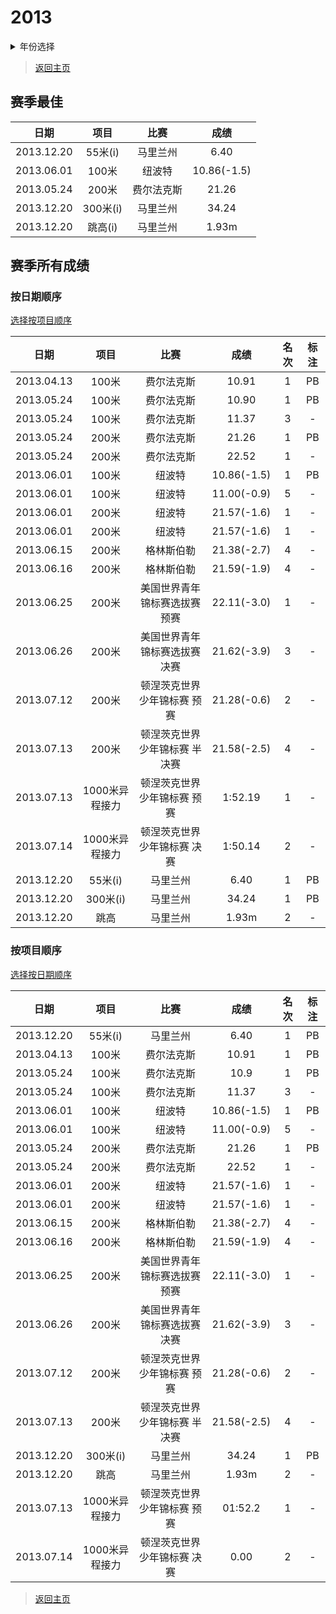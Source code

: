 # 2013

<details>
<summary>年份选择</summary>

- [2024](./2024.md)

- [2023](./2023.md)

- [2022](./2022.md)

- [2021](./2021.md)

- [2020](./2020.md)

- [2019](./2019.md)

- [2018](./2018.md)

- [2017](./2017.md)

- [2016](./2016.md)

- [2015](./2015.md)

- [2014](./2014.md)

- [2013](./2013.md)

- [2012](./2012.md)

</details>

> [返回主页](../Profile.md)

## 赛季最佳

|    日期    |   项目   |    比赛    |    成绩     |
| :--------: | :------: | :--------: | :---------: |
| 2013.12.20 | 55米(i)  |  马里兰州  |    6.40     |
| 2013.06.01 |  100米   |   纽波特   | 10.86(-1.5) |
| 2013.05.24 |  200米   | 费尔法克斯 |    21.26    |
| 2013.12.20 | 300米(i) |  马里兰州  |    34.24    |
| 2013.12.20 | 跳高(i)  |  马里兰州  |    1.93m    |

## 赛季所有成绩

### 按日期顺序<a id='1'></a>

[选择按项目顺序](#2)

|    日期    |      项目      |             比赛              |    成绩     | 名次 | 标注 |
| :--------: | :------------: | :---------------------------: | :---------: | :--: | :--: |
| 2013.04.13 |     100米      |          费尔法克斯           |    10.91    |  1   |  PB  |
| 2013.05.24 |     100米      |          费尔法克斯           |    10.90    |  1   |  PB  |
| 2013.05.24 |     100米      |          费尔法克斯           |    11.37    |  3   |  -   |
| 2013.05.24 |     200米      |          费尔法克斯           |    21.26    |  1   |  PB  |
| 2013.05.24 |     200米      |          费尔法克斯           |    22.52    |  1   |  -   |
| 2013.06.01 |     100米      |            纽波特             | 10.86(-1.5) |  1   |  PB  |
| 2013.06.01 |     100米      |            纽波特             | 11.00(-0.9) |  5   |  -   |
| 2013.06.01 |     200米      |            纽波特             | 21.57(-1.6) |  1   |  -   |
| 2013.06.01 |     200米      |            纽波特             | 21.57(-1.6) |  1   |  -   |
| 2013.06.15 |     200米      |          格林斯伯勒           | 21.38(-2.7) |  4   |  -   |
| 2013.06.16 |     200米      |          格林斯伯勒           | 21.59(-1.9) |  4   |  -   |
| 2013.06.25 |     200米      | 美国世界青年锦标赛选拔赛 预赛 | 22.11(-3.0) |  1   |  -   |
| 2013.06.26 |     200米      | 美国世界青年锦标赛选拔赛 决赛 | 21.62(-3.9) |  3   |  -   |
| 2013.07.12 |     200米      |  顿涅茨克世界少年锦标赛 预赛  | 21.28(-0.6) |  2   |  -   |
| 2013.07.13 |     200米      | 顿涅茨克世界少年锦标赛 半决赛 | 21.58(-2.5) |  4   |  -   |
| 2013.07.13 | 1000米异程接力 |  顿涅茨克世界少年锦标赛 预赛  |   1:52.19   |  1   |  -   |
| 2013.07.14 | 1000米异程接力 |  顿涅茨克世界少年锦标赛 决赛  |   1:50.14   |  2   |  -   |
| 2013.12.20 |    55米(i)     |           马里兰州            |    6.40     |  1   |  PB  |
| 2013.12.20 |    300米(i)    |           马里兰州            |    34.24    |  1   |  PB  |
| 2013.12.20 |      跳高      |           马里兰州            |    1.93m    |  2   |  -   |

### 按项目顺序<a id='2'></a>

[选择按日期顺序](#1)

|    日期    |      项目      |             比赛              |    成绩     | 名次 | 标注 |
| :--------: | :------------: | :---------------------------: | :---------: | :--: | :--: |
| 2013.12.20 |    55米(i)     |           马里兰州            |    6.40     |  1   |  PB  |
| 2013.04.13 |     100米      |          费尔法克斯           |    10.91    |  1   |  PB  |
| 2013.05.24 |     100米      |          费尔法克斯           |    10.9     |  1   |  PB  |
| 2013.05.24 |     100米      |          费尔法克斯           |    11.37    |  3   |  -   |
| 2013.06.01 |     100米      |            纽波特             | 10.86(-1.5) |  1   |  PB  |
| 2013.06.01 |     100米      |            纽波特             | 11.00(-0.9) |  5   |  -   |
| 2013.05.24 |     200米      |          费尔法克斯           |    21.26    |  1   |  PB  |
| 2013.05.24 |     200米      |          费尔法克斯           |    22.52    |  1   |  -   |
| 2013.06.01 |     200米      |            纽波特             | 21.57(-1.6) |  1   |  -   |
| 2013.06.01 |     200米      |            纽波特             | 21.57(-1.6) |  1   |  -   |
| 2013.06.15 |     200米      |          格林斯伯勒           | 21.38(-2.7) |  4   |  -   |
| 2013.06.16 |     200米      |          格林斯伯勒           | 21.59(-1.9) |  4   |  -   |
| 2013.06.25 |     200米      | 美国世界青年锦标赛选拔赛 预赛 | 22.11(-3.0) |  1   |  -   |
| 2013.06.26 |     200米      | 美国世界青年锦标赛选拔赛 决赛 | 21.62(-3.9) |  3   |  -   |
| 2013.07.12 |     200米      |  顿涅茨克世界少年锦标赛 预赛  | 21.28(-0.6) |  2   |  -   |
| 2013.07.13 |     200米      | 顿涅茨克世界少年锦标赛 半决赛 | 21.58(-2.5) |  4   |  -   |
| 2013.12.20 |    300米(i)    |           马里兰州            |    34.24    |  1   |  PB  |
| 2013.12.20 |      跳高      |           马里兰州            |    1.93m    |  2   |  -   |
| 2013.07.13 | 1000米异程接力 |  顿涅茨克世界少年锦标赛 预赛  |   01:52.2   |  1   |  -   |
| 2013.07.14 | 1000米异程接力 |  顿涅茨克世界少年锦标赛 决赛  |    0.00     |  2   |  -   |

> [返回主页](../Profile.md)